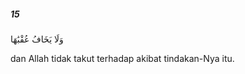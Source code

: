 ##### 15

<span class="ayah">وَلَا يَخَافُ عُقْبَٰهَا</span>

<span class="ayah_translation">dan Allah tidak takut terhadap akibat tindakan-Nya itu.</span>
